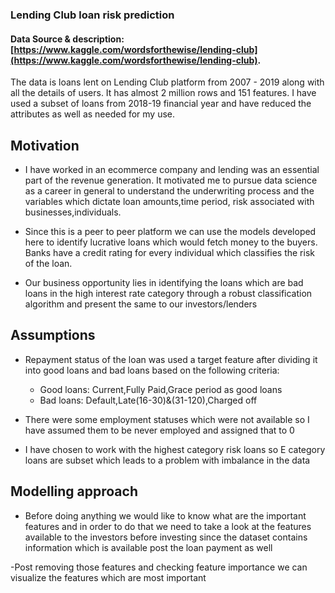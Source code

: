 ### Lending Club loan risk prediction

#### Data Source & description: [https://www.kaggle.com/wordsforthewise/lending-club](https://www.kaggle.com/wordsforthewise/lending-club).
The data is loans lent on Lending Club platform from 2007 - 2019 along with all the details of users. It has almost 2 million rows and 151 features. 
I have used a subset of loans from 2018-19 financial year and have reduced the attributes as well as needed for my use.
 
## Motivation
- I have worked in an ecommerce company and lending was an essential part of the revenue generation. It motivated me to pursue data science as 
a career in general to understand the underwriting process and the variables which dictate loan amounts,time period, risk associated with businesses,individuals.

- Since this is a peer to peer platform we can use the models developed here to identify lucrative loans which would fetch money to the buyers.
Banks have a credit rating for every individual which classifies the risk of the loan.

- Our business opportunity lies in identifying the loans which are bad loans in the high interest rate category through a robust classification 
algorithm and present the same to our investors/lenders

## Assumptions

- Repayment status of the loan was used a target feature after dividing it into good loans and bad loans based on the following criteria:

  - Good loans: Current,Fully Paid,Grace period as good loans
  - Bad loans: Default,Late(16-30)&(31-120),Charged off


- There were some employment statuses which were not available so I have assumed them to be never employed and assigned that to 0

- I have chosen to work with the highest category risk loans so E category loans are subset which leads to a problem with imbalance in the data

## Modelling approach

- Before doing anything we would like to know what are the important features and in order to do that we need to take a look at the features 
available to the investors before investing since the dataset contains information which is available post the loan payment as well

-Post removing those features and checking feature importance we can visualize the features which are most important 
